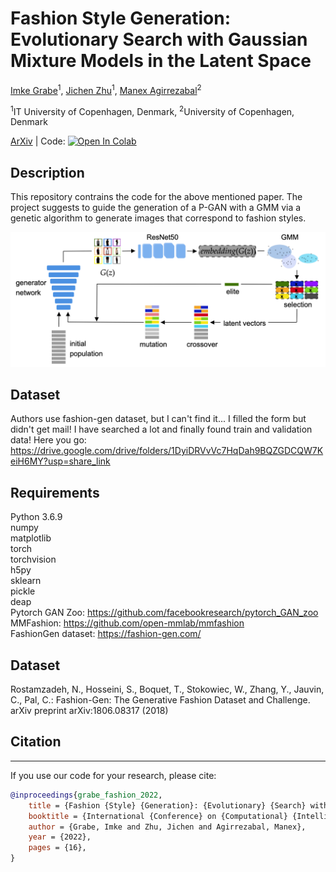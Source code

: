 # Fashion Style Generation: Evolutionary Search with Gaussian Mixture Models in the Latent Space <br>
[Imke Grabe](mailto:imgr@itu.dk)<sup>1</sup>, [Jichen Zhu](https://drexel.edu/westphal/about/directory/ZhuJichen/)<sup>1</sup>, [Manex Agirrezabal](https://manexagirrezabal.github.io)<sup>2</sup>

<sup>1</sup>IT University of Copenhagen, Denmark, <sup>2</sup>University of Copenhagen, Denmark

[ArXiv](http://arxiv.org/abs/2204.00592) | 
Code: [![Open In Colab](https://colab.research.google.com/assets/colab-badge.svg)](https://colab.research.google.com/drive/1rLI9bwRbu9H62Ca3fwSn9W0neuQ_X45M?usp=sharing)<br>

## Description

This repository contrains the code for the above mentioned paper. The project suggests to guide the generation of a P-GAN with a GMM via a genetic algorithm to generate images that correspond to fashion styles.

![teaser](https://github.com/imkegrabe/fashionstyle-generation-GMM/blob/main/images/ev-model.png)

## Dataset
Authors use fashion-gen dataset, but I can't find it...
I filled the form but didn't get mail!
I have searched a lot and finally found train and validation data!
Here you go:
https://drive.google.com/drive/folders/1DyiDRVvVc7HqDah9BQZGDCQW7KeiH6MY?usp=share_link

## Requirements

Python 3.6.9 <br/> 
numpy <br/> 
matplotlib <br/> 
torch <br/> 
torchvision <br/> 
h5py <br/> 
sklearn <br/> 
pickle <br/> 
deap <br/> 
Pytorch GAN Zoo: https://github.com/facebookresearch/pytorch_GAN_zoo <br/> 
MMFashion: https://github.com/open-mmlab/mmfashion <br/> 
FashionGen dataset: https://fashion-gen.com/ <br/> 

## Dataset
Rostamzadeh, N., Hosseini, S., Boquet, T., Stokowiec, W., Zhang, Y., Jauvin, C., Pal, C.: Fashion-Gen: The Generative Fashion Dataset and Challenge. arXiv preprint arXiv:1806.08317 (2018)

## Citation
--------
If you use our code for your research, please cite:
```bibtex
@inproceedings{grabe_fashion_2022,
	title = {Fashion {Style} {Generation}: {Evolutionary} {Search} with {Gaussian} {Mixture} {Models} in the {Latent} {Space}},
	booktitle = {International {Conference} on {Computational} {Intelligence} in {Music}, {Sound}, {Art} and {Design} : {EvoMUSART} 2022},
	author = {Grabe, Imke and Zhu, Jichen and Agirrezabal, Manex},
	year = {2022},
	pages = {16},
}
